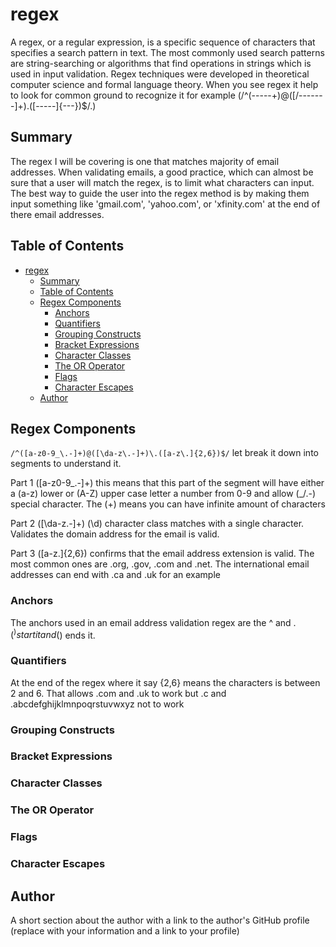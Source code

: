 # regex

A regex, or a regular expression, is a specific sequence of characters that specifies a search pattern in text. The most commonly used search patterns are string-searching or algorithms that find operations in strings which is used in input validation. Regex techniques were developed in theoretical computer science and formal language theory. When you see regex it help to look for common ground to recognize it for example (/^(-----+)@([/-------]+).([-----]{---})$/.)

## Summary

The regex I will be covering is one that matches majority of email addresses. When validating emails, a good practice, which can almost be sure that a user will match the regex, is to limit what characters can input. The best way to guide the user into the regex method is by making them input something like 'gmail.com', 'yahoo.com', or 'xfinity.com' at the end of there email addresses.

## Table of Contents

- [regex](#regex)
  - [Summary](#summary)
  - [Table of Contents](#table-of-contents)
  - [Regex Components](#regex-components)
    - [Anchors](#anchors)
    - [Quantifiers](#quantifiers)
    - [Grouping Constructs](#grouping-constructs)
    - [Bracket Expressions](#bracket-expressions)
    - [Character Classes](#character-classes)
    - [The OR Operator](#the-or-operator)
    - [Flags](#flags)
    - [Character Escapes](#character-escapes)
  - [Author](#author)

## Regex Components
`/^([a-z0-9_\.-]+)@([\da-z\.-]+)\.([a-z\.]{2,6})$/` let break it down into segments to understand it.

Part 1 ([a-z0-9_\.-]+) this means that this part of the segment will have either a (a-z) lower or (A-Z) upper case letter a number from 0-9 and allow (_/.-) special character. The (+) means you can have infinite amount of characters

Part 2 ([\da-z\.-]+) (\d) character class matches with a single character. Validates the domain address for the email is valid.

Part 3 ([a-z\.]{2,6}) confirms that the email address extension is valid. The most common ones are .org, .gov, .com and .net. The international email addresses can end with .ca and .uk for an example

### Anchors

The anchors used in an email address validation regex are the ^ and $. (^) start it and ($) ends it.

### Quantifiers

At the end of the regex where it say {2,6} means the characters is between 2 and 6. That allows .com and .uk to work but .c and .abcdefghijklmnpoqrstuvwxyz not to work

### Grouping Constructs

### Bracket Expressions

### Character Classes

### The OR Operator

### Flags

### Character Escapes

## Author

A short section about the author with a link to the author's GitHub profile (replace with your information and a link to your profile)
